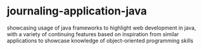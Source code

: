 # journaling-application-java
showcasing usage of java frameworks to highlight web development in java, with a variety of continuing features based on inspiration from similar applications to showcase knowledge of object-oriented programming skills
